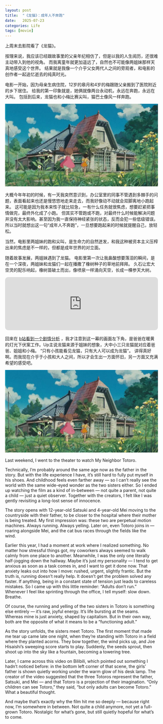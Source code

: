 ```yaml
---
layout: post
title:  "《龙猫》：成年人不奔跑"
date:   2025-07-23
categories: Life
tags: [movie]
---
```


上周末去影院看了《龙猫》。

按理来说，我应该已经跟故事里的父亲年纪相仿了，但是以我的人生阅历，还很难主动带入到他的视角。
而我离童年就更加遥远了，自然也不可能像两姐妹那样天真地感受这个世界。
结果就是我像一个介乎父女两代人之间的旁观者，和电影的创作者一起追忆逝去的纯真时光。

电影一开始，因为母亲生病住院，12岁的皋月和4岁的梅跟随父亲搬到了医院附近的乡下居住。
给我的第一印象就是，她俩就像两台永动机，永远在奔跑，永远在大叫。
包括到后来，龙猫也和小梅比赛尖叫，猫巴士像风一样奔跑。

![pic](/image/jpg_4.jpg)

大概今年年初的时候，有一天我突然意识到，办公室里的同事不管遇到多棘手的问题，表面看起来也还是慢悠悠地走来走去，而我好像动不动就会双脚离地小跑起来。
这可能是因为我本来性子就比较急，一有什么任务就很焦虑，想要赶紧把事情做完，最终外化成了小跑。
但其实不管跑或不跑，对最终什么时候能解决问题并没有太大影响。甚至因为我一直保持神经紧张的状态，反而会犯一些低级错误。
所以当时就想出这一句“成年人不奔跑”，一旦想要跑起来的时候就提醒自己，放轻松。

当然，电影里两姐妹的跑和尖叫，是生命力的自然迸发，和我这种被资本主义压榨出来的焦虑是不一样的，但都是成年世界的对立面。

随着故事发展，两姐妹遇到了龙猫。
电影里第一次让我鼻酸想要落泪的瞬间，是在一个深夜，两姐妹和龙猫们一起在播撒了橡树种子的草地前拜拜。
久石让宏大空灵的配乐响起，橡树苗破土而出，像喷泉一样涌向天空，长成一棵参天大树。

<iframe allow="autoplay *; encrypted-media *; fullscreen *; clipboard-write" frameborder="0" height="175" style="width:100%;max-width:660px;overflow:hidden;border-radius:10px;" sandbox="allow-forms allow-popups allow-same-origin allow-scripts allow-storage-access-by-user-activation allow-top-navigation-by-user-activation" src="https://embed.music.apple.com/us/song/a-huge-tree-in-the-tsukamori-forest/882410534"></iframe>

回来在
<a href="https://www.bilibili.com/video/BV1eo4y1u748/?share_source=copy_web&vd_source=dadad115af05f07840832fa5034da512" target="_blank" rel="noopener noreferrer">b站看到一个剧情分析</a>
，我才注意到这一幕的画面左下角，是爸爸在暖黄的灯光下伏案工作。Up主说龙猫来源于姐妹的想象，大中小三只龙猫就对应着爸爸、姐姐和小梅。
“只有小孩能看见龙猫，只有大人可以成为龙猫”。
讲得真好啊。而我现在介乎于小孩和大人之间，所以才会生出一方面怀旧，另一方面又充满希望的感受吧。

![pic](/image/jpg_4.jpg)

Last weekend, I went to the theater to watch My Neighbor Totoro.

Technically, I’m probably around the same age now as the father in the story.
But with the life experience I have, it’s still hard to fully put myself in his shoes.
And childhood feels even farther away — so I can’t really see the world with the same wide-eyed wonder as the two sisters either.
So I ended up watching the film as a kind of in-between — not quite a parent, not quite a child — just a quiet observer.
Together with the creators, I felt like I was gently revisiting a long-lost sense of innocence.

The story opens with 12-year-old Satsuki and 4-year-old Mei moving to the countryside with their father, to be closer to the hospital where their mother is being treated.
My first impression was: these two are perpetual motion machines. Always running. Always yelling.
Later on, even Totoro joins in — roaring alongside Mei, and the cat bus races through the fields like the wind.

Earlier this year, I had a moment at work where I realized something.
No matter how stressful things got, my coworkers always seemed to walk calmly from one place to another.
Meanwhile, I was the only one literally half-jogging down the hallway.
Maybe it’s just my personality — I tend to get anxious as soon as a task comes in, and I want to get it done now. 
That anxiety leaks out into how I move: rushed, urgent, slightly frantic.
But the truth is, running doesn’t really help. It doesn’t get the problem solved any faster.
If anything, being in a constant state of tension just leads to careless mistakes.
So I came up with this little reminder: “Adults don’t run.”
Whenever I feel like sprinting through the office, I tell myself: slow down. Breathe.

Of course, the running and yelling of the two sisters in Totoro is something else entirely —
it’s raw, joyful energy. It’s life bursting at the seams.
Whereas mine is just anxiety, shaped by capitalism.
But in their own way, both are the opposite of what it means to be a “functioning adult.”

As the story unfolds, the sisters meet Totoro.
The first moment that made me tear up came late one night, when they’re standing with Totoro in a field where they planted acorns.
They bow together, the wind picks up, and Joe Hisaishi’s sweeping score starts to play.
Suddenly, the seeds sprout, then shoot up into the sky like a fountain, becoming a towering tree.

Later, I came across this video on Bilibili, which pointed out something I hadn’t noticed before:
in the bottom left corner of that scene, the girls’ father is shown quietly working under the warm glow of his desk lamp.
The creator of the video suggested that the three Totoros represent the father, Satsuki, and Mei —
and that Totoro is a projection of their imagination.
“Only children can see Totoro,” they said,
“but only adults can become Totoro.”
What a beautiful thought.

And maybe that’s exactly why the film hit me so deeply —
because right now, I’m somewhere in between.
Not quite a child anymore, not yet a full-grown Totoro.
Nostalgic for what’s gone, but still quietly hopeful for what’s to come.









